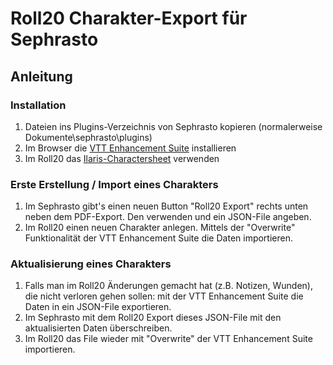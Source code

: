 # Roll20 Charakter-Export für Sephrasto

## Anleitung

### Installation
1. Dateien ins Plugins-Verzeichnis von Sephrasto kopieren (normalerweise Dokumente\sephrasto\plugins)
1. Im Browser die [VTT Enhancement Suite](https://justas-d.github.io/roll20-enhancement-suite/) installieren
1. Im Roll20 das [Ilaris-Charactersheet](https://dsaforum.de/viewtopic.php?f=180&t=53410) verwenden

### Erste Erstellung / Import eines Charakters
1. Im Sephrasto gibt's einen neuen Button "Roll20 Export" rechts unten neben dem PDF-Export. Den verwenden und ein JSON-File angeben.
1. Im Roll20 einen neuen Charakter anlegen. Mittels der "Overwrite" Funktionalität der VTT Enhancement Suite die Daten importieren.

### Aktualisierung eines Charakters

1. Falls man im Roll20 Änderungen gemacht hat (z.B. Notizen, Wunden), die nicht verloren gehen sollen: mit der VTT Enhancement Suite die Daten in ein JSON-File exportieren.
1. Im Sephrasto mit dem Roll20 Export dieses JSON-File mit den aktualisierten Daten überschreiben.
1. Im Roll20 das File wieder mit "Overwrite" der VTT Enhancement Suite importieren.

